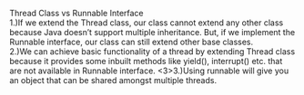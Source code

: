 <p>Thread Class vs Runnable Interface 
<br>
1.)If we extend the Thread class, our class cannot extend any other class because Java doesn’t support multiple inheritance. But, if we implement the Runnable interface, our class can still extend other base classes.
<br>2.)We can achieve basic functionality of a thread by extending Thread class because it provides some inbuilt methods like yield(), interrupt() etc. that are not available in Runnable interface.
<3>3.)Using runnable will give you an object that can be shared amongst multiple threads. </p>
